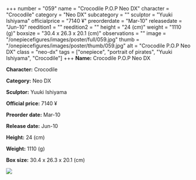 +++
number = "059"
name = "Crocodile P.O.P Neo DX"
character = "Crocodile"
category = "Neo DX"
subcategory = ""
sculptor = "Yuuki Ishiyama"
officialprice = "7140 ¥"
preorderdate = "Mar-10"
releasedate = "Jun-10"
reedition1 = ""
reedition2 = ""
height = "24 (cm)"
weight = "1110 (g)"
boxsize = "30.4 x 26.3 x 20.1 (cm)"
observations = ""
image = "/onepiecefigures/images/poster/full/059.jpg"
thumb = "/onepiecefigures/images/poster/thumb/059.jpg"
alt = "Crocodile P.O.P Neo DX"
class = "neo-dx"
tags = ["onepiece", "portrait of pirates", "Yuuki Ishiyama", "Crocodile"]
+++
**Name:** Crocodile P.O.P Neo DX

**Character:** Crocodile

**Category:** Neo DX 

**Sculptor:** Yuuki Ishiyama

**Official price:** 7140 ¥

**Preorder date:** Mar-10

**Release date:** Jun-10

**Height:** 24 (cm)

**Weight:** 1110 (g)

**Box size:** 30.4 x 26.3 x 20.1 (cm)

<img src="/onepiecefigures/images/poster/thumb/059.jpg">